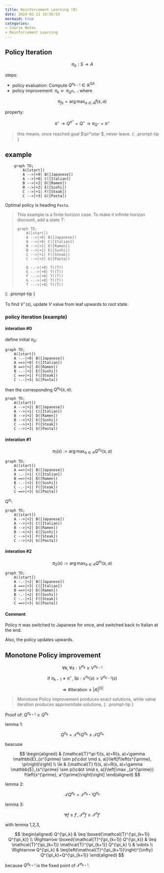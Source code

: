 ```yaml
---
title: Reinforcement Learning (8)
date: 2024-02-11 19:56:53
mermaid: true
categories:
- Course Notes
- Reinforcement Learning
---
```


## Policy Iteration

$$
\pi_0: S \to A
$$

steps:

- policy evaluation: Compute $Q^{\pi_{k-1}}\in \mathbb{R}^{SA}$
- policy improvement: $\pi_k \leftarrow \pi_{Q^{\pi_{k-1}}}$ where

$$
\pi_{f{s}} = \arg\max_{a \in A} f(s,a)
$$

property:

$$
\pi^\star \to Q^{\pi^\star }=Q^\star \to \pi_{Q^\star } =\pi^\star 
$$

> this means, once reached goal $\pi^\star $, never leave.
{: .prompt-tip }

## example

```mermaid
    graph TD;
        A([start])
        A -->|+0| B([Japanese])
        A -->|+0| C([Italian])
        B -->|+2| D([Ramen])
        B -->|+2| E([Sushi])
        C -->|+1| F([Steak])
        C -->|+3| G([Pasta])
```

Optimal policy is heading `Pasta`.

> This example is a finite horizon case.
> To make it infinite horizon discount, add a state $T$:
>
> ```mermaid
> graph TD;
>     A([start])
>     A -->|+0| B([Japanese])
>     A -->|+0| C([Italian])
>     B -->|+2| D([Ramen])
>     B -->|+2| E([Sushi])
>     C -->|+1| F([Steak])
>     C -->|+3| G([Pasta])
> 
>     D -.->|+0| T((T))
>     E -.->|+0| T((T))
>     F -.->|+0| T((T))
>     G -.->|+0| T((T))
>     T --->|+0| T((T))
> ```
>
{: .prompt-tip }

To find $V^\star (s)$, update $V$ value from leaf upwards to root state.

### policy iteration (example)

#### interation #0

define initial $\pi_0$:

```mermaid
graph TD;
    A([start])
    A -.-|+0| B([Japanese])
    A ==>|+0| C([Italian])
    B ==>|+2| D([Ramen])
    B -.-|+2| E([Sushi])
    C ==>|+1| F([Steak])
    C -.-|+3| G([Pasta])
```

then the corresponding $Q^{\pi_0} (s, a)$:

```mermaid
graph TD;
    A([start])
    A -->|+2| B([Japanese])
    A -->|+1| C([Italian])
    B -->|+2| D([Ramen])
    B -->|+2| E([Sushi])
    C -->|+1| F([Steak])
    C -->|+3| G([Pasta])
```

#### interation #1

$$
\pi_1(s) := \arg\max_{a\in A} Q^{\pi_0} (s, a)
$$

```mermaid
graph TD;
    A([start])
    A ==>|+2| B([Japanese])
    A -.-|+1| C([Italian])
    B ==>|+2| D([Ramen])
    B -.-|+2| E([Sushi])
    C -.-|+1| F([Steak])
    C ==>|+3| G([Pasta])
```

$Q^{\pi_i}$:

```mermaid
graph TD;
    A([start])
    A -->|+2| B([Japanese])
    A -->|+3| C([Italian])
    B -->|+2| D([Ramen])
    B -->|+2| E([Sushi])
    C -->|+1| F([Steak])
    C -->|+3| G([Pasta])
```

#### interation #2

$$
\pi_2(s) := \arg\max_{a\in A} Q^{\pi_1} (s, a)
$$

```mermaid
graph TD;
    A([start])
    A -.-|+2| B([Japanese])
    A ==>|+3| C([Italian])
    B ==>|+2| D([Ramen])
    B -.-|+2| E([Sushi])
    C -.-|+1| F([Steak])
    C ==>|+3| G([Pasta])
```

#### Comment

Policy $\pi$ was switched to Japanese for once, and switched back to Italian at the end.

Also, the policy updates upwards.

## Monotone Policy improvement

$$
\forall k,\forall s: V^{\pi_k}\geq V^{\pi_{k-1}}
$$

$$
\text { if } \pi_{k-1} \neq \pi^\star , \exists s: v^{\pi_k}(s)>V^{\pi_{k-1}}(s)
$$

$$
\Rightarrow \text{\#iteration} \le |A|^{|S|}
$$

>  Monotone Policy improvement produces exact solutions, while value iteration produces approxmitate solutions,
{: .prompt-tip }

Proof of: $Q^{\pi_{k+1}} \ge Q^{\pi_k}$

lemma 1:

$$
Q^{\pi_k}=\mathcal{T}^{\pi_k} Q^{\pi_k} \leq \mathcal{T} Q^{\pi_k}
$$

beacuse

$$
\begin{aligned}
& (\mathcal{T}^\pi f)(s, a)=R(s, a)+\gamma \mathbb{E}_{s^{\prime} \sim p(\cdot \mid s, a)}\left[f\left(s^{\prime}, \pi\right)\right] \\ \le
& (\mathcal{T} f)(s, a)=R(s, a)+\gamma \mathbb{E}_{s^{\prime} \sim  p(\cdot \mid s, a)}\left[\max _{a^{\prime}} f\left(s^{\prime}, a^{\prime}\right)\right]
\end{aligned}
$$

lemma 2:

$$
\mathcal{T} Q^{\pi_k}=\mathcal{T}^{\pi_{k+1}} Q^{\pi_k}
$$

lemma 3:

$$
\forall f \ge f', \; \mathcal{T}^\pi f \ge \mathcal{T}^\pi f'
$$

with lemma 1,2,3,

$$
\begin{aligned}
Q^{\pi_k} & \leq \boxed{\mathcal{T}^{\pi_{k+1}} Q^{\pi_k}} \\
\Rightarrow  \boxed{\mathcal{T}^{\pi_{k+1}} Q^{\pi_k}} & \leq \mathcal{T}^{\pi_{k+1}} \mathcal{T}^{\pi_{k+1}} Q^{\pi_k} \\
& \vdots \\
\Rightarrow  Q^{\pi_k} & \leq\left(\mathcal{T}^{\pi_{k+1}}\right)^{\infty} Q^{\pi_k}=Q^{\pi_{k+1}}
\end{aligned}
$$

because $Q^{\pi_{k+1}}$ is the fixed point of $\mathcal{T}^{\pi_{k+1}}$.